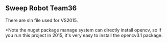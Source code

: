 ## Sweep Robot  Team36  

  There are sln file used for VS2015.  
  
*Note the nuget package manage system can directly install opencv, so if you run this project in 2015, it's very easy to install the opencv3.1 package. 

